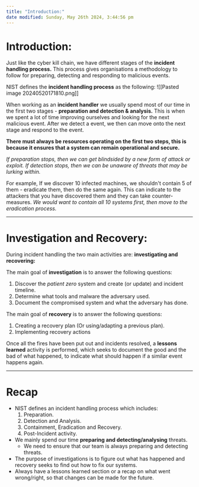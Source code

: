 ```yaml
---
title: "Introduction:"
date modified: Sunday, May 26th 2024, 3:44:56 pm
---
```

# Introduction:

Just like the cyber kill chain, we have different stages of the **incident handling process.** This process gives organisations a methodology to follow for preparing, detecting and responding to malicious events.

NIST defines the **incident handling process** as the following:
![[Pasted image 20240520171810.png]]

When working as an **incident handler** we usually spend most of our time in the first two stages - **preparation and detection & analysis.** This is when we spent a lot of time improving ourselves and looking for the next malicious event. After we detect a event, we then can move onto the next stage and respond to the event.

**There must always be resources operating on the first two steps, this is because it ensures that a system can remain operational and secure.** 

*If preparation stops, then we can get blindsided by a new form of attack or exploit.*
*If detection stops, then we can be unaware of threats that may be lurking within.*

For example, If we discover 10 infected machines, we shouldn't contain 5 of them - eradicate them, then do the same again. This can indicate to the attackers that you have discovered them and they can take counter-measures. *We would want to contain all 10 systems first, then move to the eradication process.*
***
# Investigation and Recovery:

During incident handling the two main activities are: **investigating and recovering:**

The main goal of **investigation** is to answer the following questions:
1. Discover the *patient zero* system and create (or update) and incident timeline.
2. Determine what tools and malware the adversary used.
3. Document the compromised system and what the adversary has done.

The main goal of **recovery** is to answer the following questions:
1. Creating a recovery plan (Or using/adapting a previous plan).
2. Implementing recovery actions

Once all the fires have been put out and incidents resolved, a **lessons learned** activity is performed, which seeks to document the good and the bad of what happened, to indicate what should happen if a similar event happens again.

***
# Recap 

- NIST defines an incident handling process which includes:
	1) Preparation.
	2) Detection and Analysis.
	3) Containment, Eradication and Recovery.
	4) Post-Incident activity.
- We mainly spend our time **preparing and detecting/analysing** threats.
	- We need to ensure that our team is always preparing and detecting threats.
- The purpose of investigations is to figure out what has happened and recovery seeks to find out how to fix our systems.
- Always have a lessons learned section or a recap on what went wrong/right, so that changes can be made for the future.
